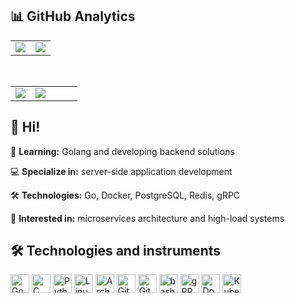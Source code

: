 ## 📊 GitHub Analytics

<div align="center">

<table style="border: none;">
  <tr>
    <td style="border: none;"><img src="https://github-readme-stats-five-orcin-39.vercel.app/api?username=muerewa&show_icons=true&bg_color=00000000&text_color=c9d1d9&icon_color=58a6ff&title_color=58a6ff&hide_border=true&count_private=true"></td>
    <td style="border: none;"><img src="https://streak-stats.demolab.com/?user=muerewa&background=00000000&ring=ff6b35&fire=ff6b35&currStreakNum=c9d1d9&sideNums=c9d1d9&currd9&sideLabels=c9d1d9&dates=c9d1d9&hide_border=true"></td>
  </tr>
</table>
</div>
<br/>

<table>
<tr>
    <td width="30%">
    <img align="center" src="https://github-readme-stats-five-orcin-39.vercel.app/api/top-langs/?username=muerewa&bg_color=00000000&text_color=c9d1d9&title_color=58a6ff&hide_border=true&layout=compact&langs_count=8&count_private=true" />
    </td>
    <td>
    <img src="https://github-readme-activity-graph.vercel.app/graph?username=muerewa&bg_color=00000000&color=c9d1d9&line=ff6b35&point=58a6ff&area=true&hide_border=true)](https://github.com/muerewa">
    </td>
</tr>
</table>

## 👋 Hi!

🌱 **Learning:** Golang and developing backend solutions  

💻 **Specialize in:** server-side application development  

🛠️ **Technologies:** Go, Docker, PostgreSQL, Redis, gRPC  

🎯 **Interested in:** microservices architecture and high-load systems


## 🛠️ Technologies and instruments

<div>

<img width="30" src="https://raw.githubusercontent.com/marwin1991/profile-technology-icons/refs/heads/main/icons/go.png" alt="Go" title="Go"/>
<img width="30" src="https://raw.githubusercontent.com/marwin1991/profile-technology-icons/refs/heads/main/icons/c.png" alt="C" title="C"/>
<img width="30" src="https://raw.githubusercontent.com/marwin1991/profile-technology-icons/refs/heads/main/icons/python.png" alt="Python" title="Python"/>
<img width="30" src="https://raw.githubusercontent.com/marwin1991/profile-technology-icons/refs/heads/main/icons/linux.png" alt="Linux" title="Linux"/>
<img width="30" src="https://raw.githubusercontent.com/marwin1991/profile-technology-icons/refs/heads/main/icons/arch_linux.png" alt="Arch Linux" title="Arch Linux"/>
<img width="30" src="https://raw.githubusercontent.com/marwin1991/profile-technology-icons/refs/heads/main/icons/git.png" alt="Git" title="Git"/>
<img width="30" src="https://raw.githubusercontent.com/marwin1991/profile-technology-icons/refs/heads/main/icons/github.png" alt="GitHub" title="GitHub"/>
<img width="30" src="https://raw.githubusercontent.com/marwin1991/profile-technology-icons/refs/heads/main/icons/bash.png" alt="bash" title="bash"/>
<img width="30" src="https://raw.githubusercontent.com/marwin1991/profile-technology-icons/refs/heads/main/icons/grpc.png" alt="gRPC" title="gRPC"/>
<img width="30" src="https://raw.githubusercontent.com/marwin1991/profile-technology-icons/refs/heads/main/icons/docker.png" alt="Docker" title="Docker"/>
<img width="30" src="https://raw.githubusercontent.com/marwin1991/profile-technology-icons/refs/heads/main/icons/kubernetes.png" alt="Kubernetes" title="Kubernetes"/>
</div>


